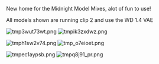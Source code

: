 New home for the Midnight Model Mixes, alot of fun to use!

All models shown are running clip 2 and use the WD 1.4 VAE 

![tmp3wut73wt.png](https://s3.amazonaws.com/moonup/production/uploads/1673191068293-638e1f96a6f0c2299f2e3974.png)
![tmpik3zxdwz.png](https://s3.amazonaws.com/moonup/production/uploads/1673191068381-638e1f96a6f0c2299f2e3974.png)

![tmph1sw2v74.png](https://s3.amazonaws.com/moonup/production/uploads/1673191076026-638e1f96a6f0c2299f2e3974.png)
![tmp_o7eioet.png](https://s3.amazonaws.com/moonup/production/uploads/1673191076202-638e1f96a6f0c2299f2e3974.png)

![tmpec1aypsb.png](https://s3.amazonaws.com/moonup/production/uploads/1673191086060-638e1f96a6f0c2299f2e3974.png)
![tmpq8j91_pr.png](https://s3.amazonaws.com/moonup/production/uploads/1673191086284-638e1f96a6f0c2299f2e3974.png)
